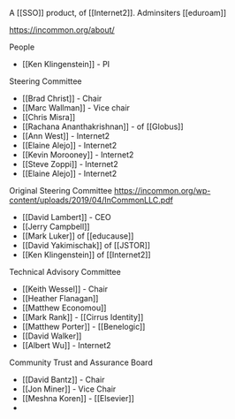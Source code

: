 A [[SSO]] product, of [[Internet2]]. Adminsiters [[eduroam]]

https://incommon.org/about/

People
- [[Ken Klingenstein]] - PI

Steering Committee
- [[Brad Christ]] - Chair
- [[Marc Wallman]] - Vice chair
- [[Chris Misra]]
- [[Rachana Ananthakrishnan]] - of [[Globus]]
- [[Ann West]] - Internet2
- [[Elaine Alejo]] - Internet2
- [[Kevin Morooney]] - Internet2
- [[Steve Zoppi]] - Internet2
- [[Elaine Alejo]] - Internet2

Original Steering Committee
https://incommon.org/wp-content/uploads/2019/04/InCommonLLC.pdf
- [[David Lambert]] - CEO
- [[Jerry Campbell]]
- [[Mark Luker]] of [[educause]]
- [[David Yakimischak]] of [[JSTOR]]
- [[Ken Klingenstein]] of [[Internet2]]

Technical Advisory Committee
- [[Keith Wessel]] - Chair
- [[Heather Flanagan]]
- [[Matthew Economou]]
- [[Mark Rank]] - [[Cirrus Identity]]
- [[Matthew Porter]] - [[Benelogic]]
- [[David Walker]] 
- [[Albert Wu]] - Internet2

Community Trust and Assurance Board
- [[David Bantz]] - Chair
- [[Jon Miner]] - Vice Chair
- [[Meshna Koren]] - [[Elsevier]]
- 